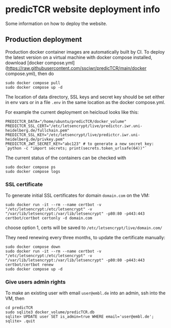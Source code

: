 # predicTCR website deployment info

Some information on how to deploy the website.

## Production deployment

Production docker container images are automatically built by CI.
To deploy the latest version on a virtual machine with docker compose installed,
download [docker compose.yml](https://raw.githubusercontent.com/ssciwr/predicTCR/main/docker compose.yml), then do

```
sudo docker compose pull
sudo docker compose up -d
```

The location of data directory, SSL keys and secret key should be set
either in env vars or in a file `.env` in the same location as the docker compose.yml.

For example the current deployment on heicloud looks like this:

```
PREDICTCR_DATA="/home/ubuntu/predicTCR/docker_volume"
PREDICTCR_SSL_CERT="/etc/letsencrypt/live/predictcr.iwr.uni-heidelberg.de/fullchain.pem"
PREDICTCR_SSL_KEY="/etc/letsencrypt/live/predictcr.iwr.uni-heidelberg.de/privkey.pem"
PREDICTCR_JWT_SECRET_KEY="abc123" # to generate a new secret key: `python -c "import secrets; print(secrets.token_urlsafe(64))"`
```

The current status of the containers can be checked with

```
sudo docker compose ps
sudo docker compose logs
```

### SSL certificate

To generate initial SSL certificates for domain `domain.com` on the VM:

```
sudo docker run -it --rm --name certbot -v "/etc/letsencrypt:/etc/letsencrypt" -v "/var/lib/letsencrypt:/var/lib/letsencrypt" -p80:80 -p443:443 certbot/certbot certonly -d domain.com
```

choose option 1, certs will be saved to `/etc/letsencrypt/live/domain.com/`

They need renewing every three months, to update the certificate manually:

```
sudo docker compose down
sudo docker run -it --rm --name certbot -v "/etc/letsencrypt:/etc/letsencrypt" -v "/var/lib/letsencrypt:/var/lib/letsencrypt" -p80:80 -p443:443 certbot/certbot renew
sudo docker compose up -d
```

### Give users admin rights

To make an existing user with email `user@embl.de` into an admin, ssh into the VM, then

```
cd predicTCR
sudo sqlite3 docker_volume/predicTCR.db
sqlite> UPDATE user SET is_admin=true WHERE email='user@embl.de';
sqlite> .quit
```
